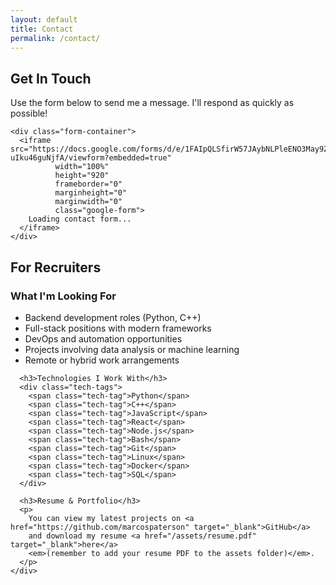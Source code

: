 ```yaml
---
layout: default
title: Contact
permalink: /contact/
---
```


<div class="contact-page">
  
  <section class="contact-form">
    <h1 class="text-3xl text-center mb-6">Get In Touch</h1>
    <p class="text-center text-gray-600 mb-8">Use the form below to send me a message. I'll respond as quickly as possible!</p>
    
    <div class="form-container">
      <iframe src="https://docs.google.com/forms/d/e/1FAIpQLSfirW57JAybNLPleENO3May9Zp9eCIJ4YrbU-uIku46guNjfA/viewform?embedded=true" 
              width="100%" 
              height="920" 
              frameborder="0" 
              marginheight="0" 
              marginwidth="0"
              class="google-form">
        Loading contact form...
      </iframe>
    </div>
  </section>

  <section class="recruiter-info">
    <h2>For Recruiters</h2>
    <div class="recruiter-details">
      <h3>What I'm Looking For</h3>
      <ul>
        <li>Backend development roles (Python, C++)</li>
        <li>Full-stack positions with modern frameworks</li>
        <li>DevOps and automation opportunities</li>
        <li>Projects involving data analysis or machine learning</li>
        <li>Remote or hybrid work arrangements</li>
      </ul>

      <h3>Technologies I Work With</h3>
      <div class="tech-tags">
        <span class="tech-tag">Python</span>
        <span class="tech-tag">C++</span>
        <span class="tech-tag">JavaScript</span>
        <span class="tech-tag">React</span>
        <span class="tech-tag">Node.js</span>
        <span class="tech-tag">Bash</span>
        <span class="tech-tag">Git</span>
        <span class="tech-tag">Linux</span>
        <span class="tech-tag">Docker</span>
        <span class="tech-tag">SQL</span>
      </div>

      <h3>Resume & Portfolio</h3>
      <p>
        You can view my latest projects on <a href="https://github.com/marcospaterson" target="_blank">GitHub</a> 
        and download my resume <a href="/assets/resume.pdf" target="_blank">here</a> 
        <em>(remember to add your resume PDF to the assets folder)</em>.
      </p>
    </div>
  </section>
</div>
